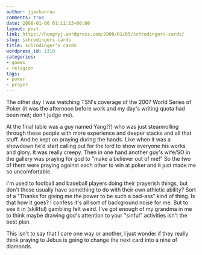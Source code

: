 ```yaml
---
author: jjackunrau
comments: true
date: 2008-01-06 01:11:13+00:00
layout: post
link: https://hungryj.wordpress.com/2008/01/05/schrodingers-cards/
slug: schrodingers-cards
title: schrodinger's cards
wordpress_id: 1310
categories:
- games
- religion
tags:
- poker
- prayer
---
```


The other day I was watching TSN's coverage of the 2007 World Series of Poker (it was the afternoon before work and my day's writing quota had been met; don't judge me).

At the final table was a guy named Yang(?) who was just steamrolling through these people with more experience and deeper stacks and all that stuff. And he kept on praying during the hands. Like when it was a showdown he'd start calling out for the lord to show everyone his works and glory. It was really creepy. Then in one hand another guy's wife/SO in the gallery was praying for god to "make a believer out of me!" So the two of them were praying against each other to win at poker and it just made me so uncomfortable.

I'm used to football and baseball players doing their prayerish things, but don't those usually have something to do with their own athletic ability? Sort of a "Thanks for giving me the power to be such a bad-ass" kind of thing. Is that how it goes? I confess it's all sort of background noise for me. But to see it in (skillful) gambling felt weird. I've got enough of my grandma in me to think maybe drawing god's attention to your "sinful" activities isn't the best plan.

This isn't to say that I care one way or another, I just wonder if they really think praying to Jebus is going to change the next card into a nine of diamonds.
